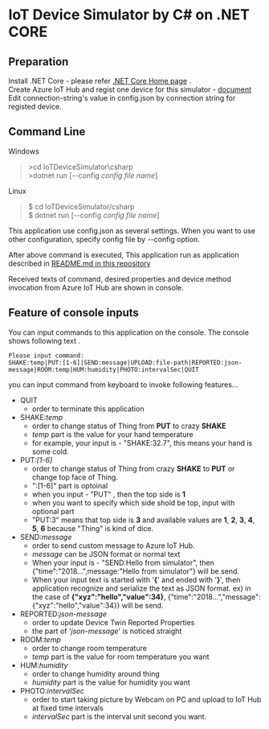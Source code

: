 # IoT Device Simulator by C# on .NET CORE 
## Preparation 
Install .NET Core - please refer [.NET Core Home page](https://www.microsoft.com/net/learn/get-started/windows) .  
Create Azure IoT Hub and regist one device for this simulator - [document](https://docs.microsoft.com/azure/iot-hub/quickstart-send-telemetry-dotnet#create-an-iot-hub) 
Edit connection-string's value in config.json by connection string for registed device. 

## Command Line 
Windows 
> \>cd IoTDeviceSimulator\csharp  
> \>dotnet run [--config <i>config file name</i>]  

Linux  
> $ cd IoTDeviceSimulator/csharp  
> $ dotnet run [--config <i>config file name</i>]  

This application use config.json as several settings. When you want to use other configuration, specify config file by --config option. 

After above command is executed, This application run as application described in [README.md in this repository](../README.md)

Received texts of command, desired properties and device method invocation from Azure IoT Hub are shown in console. 

## Feature of console inputs  
You can input commands to this application on the console. 
The console shows following text .
```shell
Please input command:
SHAKE:temp|PUT:[1-6]|SEND:message|UPLOAD:file-path|REPORTED:json-message|ROOM:temp|HUM:humidity|PHOTO:intervalSec|QUIT
```

you can input command from keyboard to invoke following features... 
- QUIT
    - order to terminate this application
- SHAKE:<i>temp</i>
    - order to change status of Thing from <b>PUT</b> to crazy <b>SHAKE</b>
    - <i>temp</i> part is the value for your hand temperature 
    - for example, your input is - "SHAKE:32.7", this means your hand is some cold. 
- PUT<i>:[1-6]</i>
    - order to change status of Thing from crazy <b>SHAKE</b> to <b>PUT</b> or change top face of Thing. 
    - ":[1-6]" part is optoinal
    - when you input - "PUT" , then the top side is <b>1</b>
    - when you want to specify which side shold be top, input with optional part 
    - "PUT:3" means that top side is <b>3</b> and available values are <b>1</b>, <b>2</b>, <b>3</b>, <b>4</b>, <b>5</b>, <b>6</b> because "Thing" is kind of dice. 
- SEND:<i>message</i>
    - order to send custom message to Azure IoT Hub.
    - <i>message</i> can be JSON format or normal text
    - When your input is - "SEND:Hello from simulator", then {"time":"2018...",message:"Hello from simulator"} will be send.
    - When your input text is started with '<b>{</b>' and ended with '<b>}</b>', then application recognize and serialize the text as JSON format. ex) in the case of <b>{"xyz":"hello","value":34}</b>, {"time":"2018...","message":{"xyz":"hello","value":34}} will be send.
- REPORTED:<i>json-message</i>
    - order to update Device Twin Reported Properties
    - the part of '<i>json-message</i>' is noticed straight
- ROOM:<i>temp</i>
    - order to change room temperature
    - <i>temp</i> part is the value for room temperature you want
- HUM:<i>humidity</i> 
    - order to change humidity around thing
    - <i>humidity</i> part is the value for humidity you want
- PHOTO:<i>intervalSec</i>
    - order to start taking picture by Webcam on PC and upload to IoT Hub at fixed time intervals
    - <i>intervalSec</i> part is the interval unit second you want.
